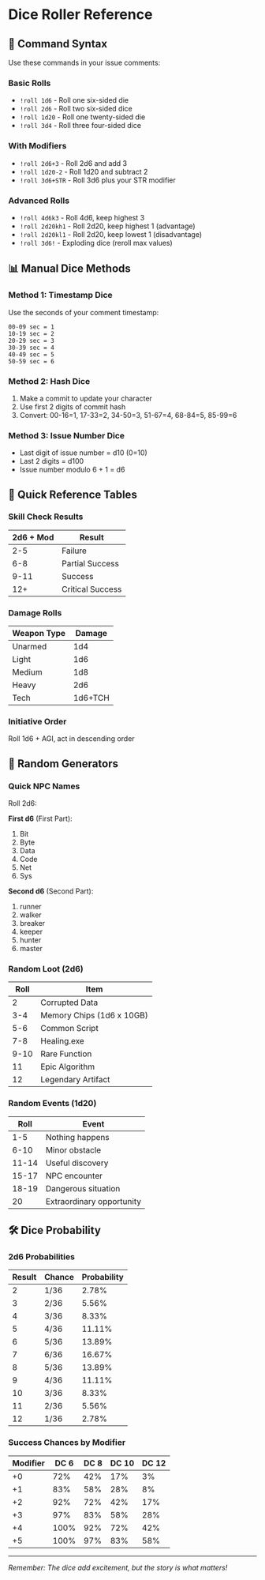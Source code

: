 # Dice Roller Reference

## 🎲 Command Syntax

Use these commands in your issue comments:

### Basic Rolls
- `!roll 1d6` - Roll one six-sided die
- `!roll 2d6` - Roll two six-sided dice
- `!roll 1d20` - Roll one twenty-sided die
- `!roll 3d4` - Roll three four-sided dice

### With Modifiers
- `!roll 2d6+3` - Roll 2d6 and add 3
- `!roll 1d20-2` - Roll 1d20 and subtract 2
- `!roll 3d6+STR` - Roll 3d6 plus your STR modifier

### Advanced Rolls
- `!roll 4d6k3` - Roll 4d6, keep highest 3
- `!roll 2d20kh1` - Roll 2d20, keep highest 1 (advantage)
- `!roll 2d20kl1` - Roll 2d20, keep lowest 1 (disadvantage)
- `!roll 3d6!` - Exploding dice (reroll max values)

## 📊 Manual Dice Methods

### Method 1: Timestamp Dice
Use the seconds of your comment timestamp:
```
00-09 sec = 1
10-19 sec = 2  
20-29 sec = 3
30-39 sec = 4
40-49 sec = 5
50-59 sec = 6
```

### Method 2: Hash Dice
1. Make a commit to update your character
2. Use first 2 digits of commit hash
3. Convert: 00-16=1, 17-33=2, 34-50=3, 51-67=4, 68-84=5, 85-99=6

### Method 3: Issue Number Dice
- Last digit of issue number = d10 (0=10)
- Last 2 digits = d100
- Issue number modulo 6 + 1 = d6

## 🎯 Quick Reference Tables

### Skill Check Results
| 2d6 + Mod | Result |
|-----------|---------|
| 2-5       | Failure |
| 6-8       | Partial Success |
| 9-11      | Success |
| 12+       | Critical Success |

### Damage Rolls
| Weapon Type | Damage |
|-------------|---------|
| Unarmed     | 1d4 |
| Light       | 1d6 |
| Medium      | 1d8 |
| Heavy       | 2d6 |
| Tech        | 1d6+TCH |

### Initiative Order
Roll 1d6 + AGI, act in descending order

## 🎰 Random Generators

### Quick NPC Names
Roll 2d6:

**First d6** (First Part):
1. Bit
2. Byte
3. Data
4. Code
5. Net
6. Sys

**Second d6** (Second Part):
1. runner
2. walker
3. breaker
4. keeper
5. hunter
6. master

### Random Loot (2d6)
| Roll | Item |
|------|------|
| 2    | Corrupted Data |
| 3-4  | Memory Chips (1d6 x 10GB) |
| 5-6  | Common Script |
| 7-8  | Healing.exe |
| 9-10 | Rare Function |
| 11   | Epic Algorithm |
| 12   | Legendary Artifact |

### Random Events (1d20)
| Roll | Event |
|------|-------|
| 1-5  | Nothing happens |
| 6-10 | Minor obstacle |
| 11-14| Useful discovery |
| 15-17| NPC encounter |
| 18-19| Dangerous situation |
| 20   | Extraordinary opportunity |

## 🛠️ Dice Probability

### 2d6 Probabilities
| Result | Chance | Probability |
|--------|---------|------------|
| 2      | 1/36   | 2.78% |
| 3      | 2/36   | 5.56% |
| 4      | 3/36   | 8.33% |
| 5      | 4/36   | 11.11% |
| 6      | 5/36   | 13.89% |
| 7      | 6/36   | 16.67% |
| 8      | 5/36   | 13.89% |
| 9      | 4/36   | 11.11% |
| 10     | 3/36   | 8.33% |
| 11     | 2/36   | 5.56% |
| 12     | 1/36   | 2.78% |

### Success Chances by Modifier
| Modifier | DC 6 | DC 8 | DC 10 | DC 12 |
|----------|------|------|-------|-------|
| +0       | 72%  | 42%  | 17%   | 3%    |
| +1       | 83%  | 58%  | 28%   | 8%    |
| +2       | 92%  | 72%  | 42%   | 17%   |
| +3       | 97%  | 83%  | 58%   | 28%   |
| +4       | 100% | 92%  | 72%   | 42%   |
| +5       | 100% | 97%  | 83%   | 58%   |

---

*Remember: The dice add excitement, but the story is what matters!*